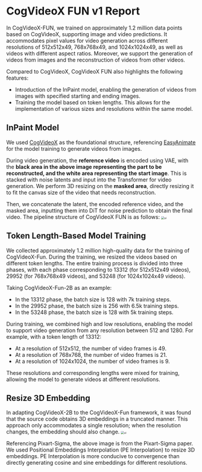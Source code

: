 # CogVideoX FUN v1 Report
In CogVideoX-FUN, we trained on approximately 1.2 million data points based on CogVideoX, supporting image and video predictions. It accommodates pixel values for video generation across different resolutions of 512x512x49, 768x768x49, and 1024x1024x49, as well as videos with different aspect ratios. Moreover, we support the generation of videos from images and the reconstruction of videos from other videos.

Compared to CogVideoX, CogVideoX FUN also highlights the following features:
- Introduction of the InPaint model, enabling the generation of videos from images with specified starting and ending images.
- Training the model based on token lengths. This allows for the implementation of various sizes and resolutions within the same model.

## InPaint Model
We used [CogVideoX](https://github.com/THUDM/CogVideo/) as the foundational structure, referencing [EasyAnimate](https://github.com/aigc-apps/EasyAnimate) for the model training to generate videos from images. 

During video generation, the **reference video** is encoded using VAE, with the **black area in the above image representing the part to be reconstructed, and the white area representing the start image**. This is stacked with noise latents and input into the Transformer for video generation. We perform 3D resizing on the **masked area**, directly resizing it to fit the canvas size of the video that needs reconstruction. 

Then, we concatenate the latent, the encoded reference video, and the masked area, inputting them into DiT for noise prediction to obtain the final video. 
The pipeline structure of CogVideoX FUN is as follows:
<img src="https://pai-aigc-photog.oss-cn-hangzhou.aliyuncs.com/cogvideox_fun/asset/v1/pipeline.jpg" alt="ui" style="zoom:50%;" />

## Token Length-Based Model Training
We collected approximately 1.2 million high-quality data for the training of CogVideoX-Fun. During the training, we resized the videos based on different token lengths. The entire training process is divided into three phases, with each phase corresponding to 13312 (for 512x512x49 videos), 29952 (for 768x768x49 videos), and 53248 (for 1024x1024x49 videos).

Taking CogVideoX-Fun-2B as an example:
- In the 13312 phase, the batch size is 128 with 7k training steps.
- In the 29952 phase, the batch size is 256 with 6.5k training steps.
- In the 53248 phase, the batch size is 128 with 5k training steps.

During training, we combined high and low resolutions, enabling the model to support video generation from any resolution between 512 and 1280. For example, with a token length of 13312:
- At a resolution of 512x512, the number of video frames is 49.
- At a resolution of 768x768, the number of video frames is 21.
- At a resolution of 1024x1024, the number of video frames is 9.

These resolutions and corresponding lengths were mixed for training, allowing the model to generate videos at different resolutions.

## Resize 3D Embedding
In adapting CogVideoX-2B to the CogVideoX-Fun framework, it was found that the source code obtains 3D embeddings in a truncated manner. This approach only accommodates a single resolution; when the resolution changes, the embedding should also change.
<img src="https://pai-aigc-photog.oss-cn-hangzhou.aliyuncs.com/cogvideox_fun/asset/v1/PE_Interpolation.jpg" alt="ui" style="zoom:50%;" />

Referencing Pixart-Sigma, the above image is from the Pixart-Sigma paper. We used Positional Embeddings Interpolation (PE Interpolation) to resize 3D embeddings. PE Interpolation is more conducive to convergence than directly generating cosine and sine embeddings for different resolutions.
